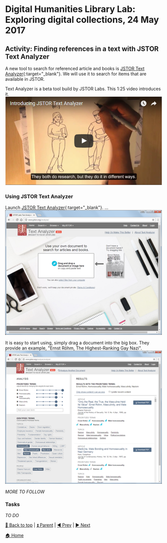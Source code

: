 
# Digital Humanities Library Lab: Exploring digital collections, 24 May 2017

## Activity: Finding references in a text with JSTOR Text Analyzer
A new tool to search for referenced article and books is [JSTOR Text Analyzer](https://labs.jstor.org/analyze/){:target="_blank"}. We will use it to search for items that are available in JSTOR.

Text Analyzer is a beta tool build by JSTOR Labs. This 1:25 video introduces it.
[![Introducing JSTOR Text Analyzer](img/jta-video.png)](https://www.youtube.com/watch?v=JTO859YCxDI "Introducting JSTOR Text Analyzer")


### Using JSTOR Text Analyzer
Launch [JSTOR Text Analyzer](https://labs.jstor.org/analyze/){:target="_blank"}. ...
![JSTOR Text Analyzer home page](img/jta-110.png)

It is easy to start using, simply drag a document into the big box. They provide an example, "Ernst R&ouml;hm, The Highest-Ranking Gay Nazi".
![Results page](img/jta-120.png)

_MORE TO FOLLOW_

### Tasks
_TO DO_

[:arrow_up_small: Back to top](#activity-finding-references-in-a-text-with-jstor-text-analyzer) | [:arrow_double_up: Parent](index.html) | [:arrow_backward: Prev](ballads.html) | [:arrow_forward: Next](london.html)

[:house: Home](/)
